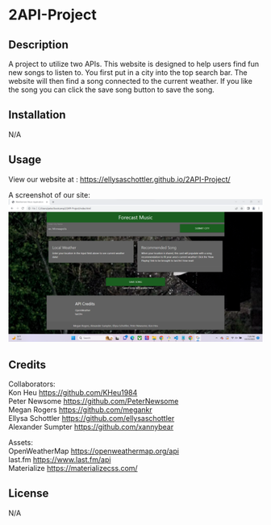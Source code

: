 # 2API-Project

## Description

A project to utilize two APIs. This website is designed to help users find fun new songs to listen to. You first put in a city into the top search bar. The website will then find a song connected to the current weather. If you like the song you can click the save song button to save the song.


## Installation

N/A

## Usage

View our website at : https://ellysaschottler.github.io/2API-Project/

A screenshot of our site: ![Screenshot](./assets/website-screenshot.png)
## Credits

Collaborators:<br>
Kon Heu https://github.com/KHeu1984<br>
Peter Newsome https://github.com/PeterNewsome<br>
Megan Rogers https://github.com/megankr<br>
Ellysa Schottler https://github.com/ellysaschottler<br>
Alexander Sumpter https://github.com/xannybear<br>

Assets:<br>
OpenWeatherMap https://openweathermap.org/api<br>
last.fm https://www.last.fm/api<br>
Materialize https://materializecss.com/<br>

## License
N/A

